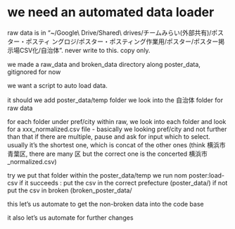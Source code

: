 # we need an automated data loader
raw data is in “~/Google\ Drive/Shared\ drives/チームみらい\(外部共有\)/ポスター・ポスティ ングロジ/ポスター・ポスティング作業用/ポスター/ポスター掲示場CSV化/自治体”. never write to this. copy only. 

we made a raw_data and broken_data directory along poster_data, gitignored for now

we want a script to auto load data. 

it should 
we add poster_data/temp folder
we look into the 自治体 folder for raw data

for each folder under pref/city
within raw, we look into each folder and look for a xxx_normalized.csv file
    - basically we looking pref/city and not further than that
if there are multiple, pause and ask for input which to select. usually it’s the shortest one, which is concat of the other ones (think 横浜市青葉区, there are many 区 but the correct one is the concerted 横浜市_normalized.csv)

try
	we put that folder within the poster_data/temp
	we run nom poster:load-csv
  if it succeeds :
		put the csv in the correct prefecture (poster_data/<prefecture>)
	if not
		put the csv in broken (broken_poster_data/<prefecture>


this let’s us automate to get the non-broken data into the code base

it also let’s us automate for further changes
